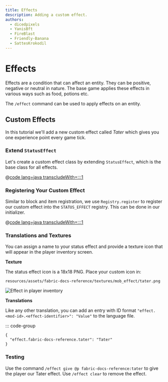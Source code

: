 ```yaml
---
title: Effects
description: Adding a custom effect.
authors:
  - dicedpixels
  - YanisBft
  - FireBlast
  - Friendly-Banana
  - SattesKrokodil
---
```


<!-- Couldn't find GitHub usernames for: siglong, tao0lu  -->

# Effects

Effects are a condition that can affect an entity. They can be positive, negative or neutral in nature. The base game
applies these effects in various ways such as food, potions etc.

The `/effect` command can be used to apply effects on an entity.

## Custom Effects

In this tutorial we'll add a new custom effect called _Tater_ which gives you one experience point every game tick.

### Extend `StatusEffect`

Let's create a custom effect class by extending `StatusEffect`, which is the base class for all effects.

@[code lang=java transcludeWith=:::1](@/reference/latest/src/main/java/com/example/docs/effect/TaterEffect.java)

### Registering Your Custom Effect

Similar to block and item registration, we use `Registry.register` to register our custom effect into the
`STATUS_EFFECT` registry. This can be done in our initializer.

@[code lang=java transcludeWith=:::1](@/reference/latest/src/main/java/com/example/docs/effect/FabricDocsReferenceEffects.java)

### Translations and Textures

You can assign a name to your status effect and provide a texture icon that will appear in the player inventory screen.

**Texture**

The status effect icon is a 18x18 PNG. Place your custom icon in:

```:no-line-numbers
resources/assets/fabric-docs-reference/textures/mob_effect/tater.png
```

![Effect in player inventory](../../assets/develop/tater-effect.png)

**Translations**

Like any other translation, you can add an entry with ID format `"effect.<mod-id>.<effect-identifier>": "Value"` to the
language file.

::: code-group
```json[assets/fabric-docs-reference/lang/en_us.json]
{
  "effect.fabric-docs-reference.tater": "Tater"
}
```

### Testing

Use the command `/effect give @p fabric-docs-reference:tater` to give the player our Tater effect. Use `/effect clear`
to remove the effect.
